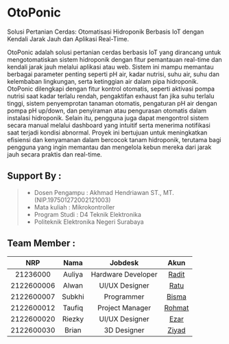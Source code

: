 # OtoPonic
Solusi Pertanian Cerdas: Otomatisasi Hidroponik Berbasis IoT dengan Kendali Jarak Jauh dan Aplikasi Real-Time.

OtoPonic adalah solusi pertanian cerdas berbasis IoT yang dirancang untuk mengotomatiskan sistem hidroponik dengan fitur pemantauan real-time dan kendali jarak jauh melalui aplikasi atau web. Sistem ini mampu memantau berbagai parameter penting seperti pH air, kadar nutrisi, suhu air, suhu dan kelembaban lingkungan, serta ketinggian air dalam pipa hidroponik. OtoPonic dilengkapi dengan fitur kontrol otomatis, seperti aktivasi pompa nutrisi saat kadar terlalu rendah, pengaktifan exhaust fan jika suhu terlalu tinggi, sistem penyemprotan tanaman otomatis, pengaturan pH air dengan pompa pH up/down, dan penyiraman atau pengurasan otomatis dalam instalasi hidroponik. Selain itu, pengguna juga dapat mengontrol sistem secara manual melalui dashboard yang intuitif serta menerima notifikasi saat terjadi kondisi abnormal. Proyek ini bertujuan untuk meningkatkan efisiensi dan kenyamanan dalam bercocok tanam hidroponik, terutama bagi pengguna yang ingin memantau dan mengelola kebun mereka dari jarak jauh secara praktis dan real-time.

## Support By :
>- Dosen Pengampu : Akhmad Hendriawan ST., MT. (NIP.197501272002121003)
>- Mata kuliah : Mikrokontroller
>- Program Studi : D4 Teknik Elektronika
>- Politeknik Elektronika Negeri Surabaya<br>

## Team Member :
|      NRP      |       Nama      |    Jobdesk    |   Akun |
| :-----------:|:----------------:| :------------:| :-----:|
| 21236000    | Auliya  | Hardware Developer       | [Radit](https://github.com/Raditya-G)
| 2122600006    | Alwan         |   UI/UX Designer | [Ratu](https://github.com/nataratungga)
| 2122600007    | Subkhi         |    Programmer      | [Bisma](https://github.com/Bismaap)
| 2122600012    | Taufiq                | Project Manager | [Rohmat](https://github.com/NurRohmatHidayat)
| 2122600020    | Riezky               | UI/UX Designer     | [Ezar](https://github.com/EzarPrasetya)
| 2122600030    | Brian               | 3D Designer     |[Ziyad](https://github.com/Yadnur)
